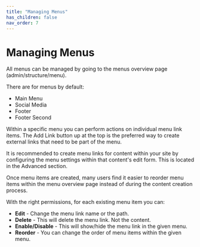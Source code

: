 ```yaml
---
title: "Managing Menus"
has_children: false
nav_order: 7
---
```


# Managing Menus

All menus can be managed by going to the menus overview page (admin/structure/menu).

There are for menus by default:

- Main Menu
- Social Media
- Footer
- Footer Second

Within a specific menu you can perform actions on individual menu link items. The Add Link button up at the top is the preferred way to create external links that need to be part of the menu.

It is recommended to create menu links for content within your site by configuring the menu settings within that content's edit form. This is located in the Advanced section.

Once menu items are created, many users find it easier to reorder menu items within the menu overview page instead of during the content creation process.

With the right permissions, for each existing menu item you can:

- **Edit** - Change the menu link name or the path.
- **Delete** - This will delete the menu link. Not the content.
- **Enable/Disable** - This will show/hide the menu link in the given menu.
- **Reorder** - You can change the order of menu items within the given menu.
